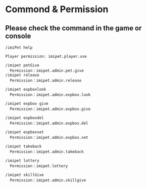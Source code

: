 # Commond & Permission

## Please check the command in the game or console

```text
/imiPet help

Player permission: imipet.player.use
```

```text
/imipet petGive
  Permission：imipet.admin.pet.give
/imipet release
  Permission：imipet.admin.release
  
/imipet expboxlook
  Permission：imipet.admin.expbox.look
  
/imipet expbox give
  Permission：imipet.admin.expbox.give
  
/imipet expboxdel
  Permission：imipet.admin.expbox.del
  
/imipet expboxset
  Permission：imipet.admin.expbox.set
  
/imipet takeback
  Permission：imipet.admin.takeback
  
/imipet lottery
  Permission：imipet.lottery
  
/imipet skillGive
  Permission：imipet.admin.skillgive
```

